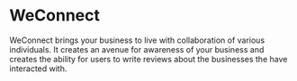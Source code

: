 # WeConnect

WeConnect brings your business to live with collaboration of various individuals. It creates an avenue for awareness of your business and creates the ability for users to write reviews about the businesses the have interacted with.

